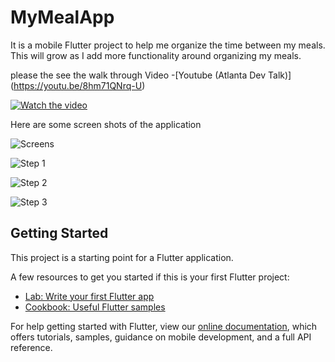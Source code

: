 # MyMealApp

It is a mobile Flutter project to help me organize the time between my meals.
This will grow as I add more functionality around organizing my meals.

please the see the walk through Video -[Youtube (Atlanta Dev Talk)] (https://youtu.be/8hm71QNrq-U)

[![Watch the video](https://github.com/e17769/myMealFlutterMobileApp/blob/main/documentation/images/youtubevid.png?raw=true)](https://youtu.be/8hm71QNrq-U)

Here are some screen shots of the application

![Screens](https://github.com/e17769/myMealFlutterMobileApp/blob/main/documentation/images/appv1.gif?raw=true)

![Step 1](https://github.com/e17769/myMealFlutterMobileApp/blob/main/documentation/images/step1.jpg?raw=true)

![Step 2](https://github.com/e17769/myMealFlutterMobileApp/blob/main/documentation/images/step2.jpg?raw=true)

![Step 3](https://github.com/e17769/myMealFlutterMobileApp/blob/main/documentation/images/step3.jpg?raw=true)

## Getting Started

This project is a starting point for a Flutter application.

A few resources to get you started if this is your first Flutter project:

- [Lab: Write your first Flutter app](https://flutter.dev/docs/get-started/codelab)
- [Cookbook: Useful Flutter samples](https://flutter.dev/docs/cookbook)

For help getting started with Flutter, view our
[online documentation](https://flutter.dev/docs), which offers tutorials,
samples, guidance on mobile development, and a full API reference.
